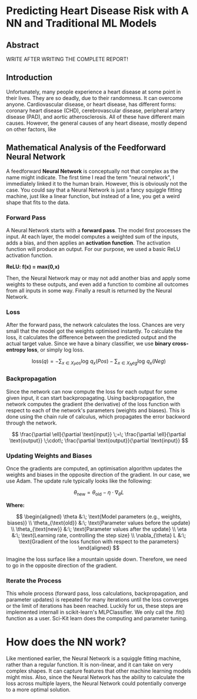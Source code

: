 # Predicting Heart Disease Risk with A NN and Traditional ML Models

## Abstract
WRITE AFTER WRITING THE COMPLETE REPORT!

## Introduction
Unfortunately, many people experience a heart disease at some point in their lives. They are so deadly, due to their randomness. It can overcome anyone. Cardiovascular disease, or heart disease, has different forms: coronary heart disease (CHD), cerebrovascular disease, peripheral artery disease (PAD), and aortic atherosclerosis. All of these have different main causes. However, the general causes of any heart disease, mostly depend on other factors, like 

## Mathematical Analysis of the Feedforward Neural Network

A feedforward **Neural Network** is conceptually not that complex as the name might indicate. The first time I read the term "neural network", I immediately linked it to the human brain. However, this is obviously not the case. You could say that a Neural Network is just a fancy squiggle fitting machine, just like a linear function, but instead of a line, you get a weird shape that fits to the data.

### Forward Pass
A Neural Network starts with a **forward pass**. The model first processes the input. At each layer, the model computes a weighted sum of the inputs, adds a bias, and then applies an  **activation function**. The activation function will produce an output. For our purpose, we used a basic ReLU activation function.

**ReLU: f(x) = max(0,x)**

Then, the Neural Network may or may not add another bias and apply some weights to these outputs, and even add a function to combine all outcomes from all inputs in some way. Finally a result is returned by the Neural Network.

### Loss
After the forward pass, the network calculates the loss. Chances are very small that the model got the weights optimised instantly. To calculate the loss, it calculates the difference between the predicted output and the actual target value. Since we have a binary classifier, we use **binary cross-entropy loss**, or simply log loss.

$$
\text{loss}(q) = - \sum_{x \in X_Pos} \log\,q_x(Pos) \;-\; \sum_{x \in X_Neg} \log\,q_x(Neg)
$$

### Backpropagation
Since the network can now compute the loss for each output for some given input, it can start backpropagating. Using backpropagation, the network computes the gradient (the derivative) of the loss function with respect to each of the network's parameters (weights and biases). This is done using the chain rule of calculus, which propagates the error backword through the network.

$$
\frac{\partial \ell}{\partial \text{input}}
\;=\;
\frac{\partial \ell}{\partial \text{output}}
\;\cdot\;
\frac{\partial \text{output}}{\partial \text{input}}
$$

### Updating Weights and Biases
Once the gradients are computed, an optimisation algorithm updates the weights and biases in the opposite direction of the gradient. In our case, we use Adam. The update rule typically looks like the following:

$$
\theta_{\text{new}} = \theta_{\text{old}} - \eta \cdot \nabla_{\theta} L
$$

**Where:**

$$
\begin{aligned}
\theta &:\; \text{Model parameters (e.g., weights, biases)} \\
\theta_{\text{old}} &:\; \text{Parameter values before the update} \\
\theta_{\text{new}} &:\; \text{Parameter values after the update} \\
\eta &:\; \text{Learning rate, controlling the step size} \\
\nabla_{\theta} L &:\; \text{Gradient of the loss function with respect to the parameters}
\end{aligned}
$$

Imagine the loss surface like a mountain upside down. Therefore, we need to go in the opposite direction of the gradient.

### Iterate the Process
This whole process (forward pass, loss calculations, backpropagation, and parameter updates) is repeated for many iterations until the loss converges or the limit of iterations has been reached. Luckily for us, these steps are implemented internall in scikit-learn's MLPClassifier. We only call the .fit() function as a user. Sci-Kit learn does the computing and parameter tuning.

# How does the NN work?
Like mentioned earlier, the Neural Network is a squiggle fitting machine, rather than a regular function. It is non-linear, and it can take on very complex shapes. It can capture features that other machine learning models might miss. Also, since the Neural Network has the ability to calculate the loss across multiple layers, the Neural Network could potentially converge to a more optimal solution.
